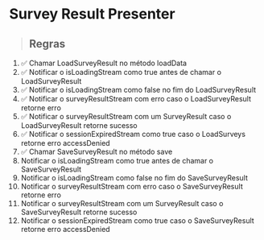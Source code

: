 # Survey Result Presenter

> ## Regras
1. ✅ Chamar LoadSurveyResult no método loadData
2. ✅ Notificar o isLoadingStream como true antes de chamar o LoadSurveyResult
3. ✅ Notificar o isLoadingStream como false no fim do LoadSurveyResult
4. ✅ Notificar o surveyResultStream com erro caso o LoadSurveyResult retorne erro
5. ✅ Notificar o surveyResultStream com um SurveyResult caso o LoadSurveyResult retorne sucesso
6. ✅ Notificar o sessionExpiredStream como true caso o LoadSurveys retorne erro accessDenied
7. ✅ Chamar SaveSurveyResult no método save
8.  Notificar o isLoadingStream como true antes de chamar o SaveSurveyResult
9.  Notificar o isLoadingStream como false no fim do SaveSurveyResult
10.  Notificar o surveyResultStream com erro caso o SaveSurveyResult retorne erro
11.  Notificar o surveyResultStream com um SurveyResult caso o SaveSurveyResult retorne sucesso
12.  Notificar o sessionExpiredStream como true caso o SaveSurveyResult retorne erro accessDenied